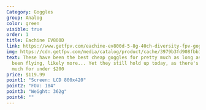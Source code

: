 ```yaml
---
Category: Goggles
group: Analog
color: green
visible: true
order: 1
title: Eachine EV800D
link: https://www.getfpv.com/eachine-ev800d-5-8g-40ch-diversity-fpv-goggles-with-dvr.html
img: https://cdn.getfpv.com/media/catalog/product/cache/3979b3fd908fbb12b31974edb6316b2e/e/a/eachine-ev800d-5-8g-40ch-diversity-fpv-goggles-with-dvr.jpg
text: These have been the best cheap goggles for pretty much as long as I have
  been flying, likely more... Yet they still hold up today, as there's still not
  much for under $200
price: $119.99
point1: "Screen: LCD 800x420"
point2: "FOV: 184"
point3: "Weight: 362g"
point4: ""
---
```

